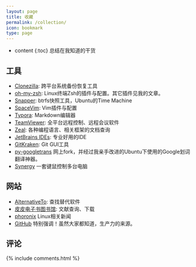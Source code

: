 ```yaml
---
layout: page
title: 收藏
permalink: /collection/
icon: bookmark
type: page
---
```


* content
{:toc}
总结在我知道的干货

## 工具

- [Clonezilla](http://www.clonezilla.org/): 跨平台系统备份恢复工具
- [oh-my-zsh](https://github.com/robbyrussell/oh-my-zsh): Linux终端Zsh的插件与配置。其它插件见我的文章。
- [Snapper](http://snapper.io/): btrfs快照工具，Ubuntu的Time Machine
- [SpaceVim](https://spacevim.org/): Vim插件与配置
- [Typora](https://typora.io/): Markdown编辑器
- [TeamViewer](https://www.teamviewer.com/zhcn/): 全平台远程控制、远程会议软件
- [Zeal](https://zealdocs.org/): 各种编程语言、相关框架的文档查询
- [JetBrains IDEs](https://www.jetbrains.com/): 专业好用的IDE
- [GitKraken](https://www.gitkraken.com/): Git GUI工具
- [py-googletrans](https://github.com/AlvinZhu/py-googletrans) 网上fork，并经过我亲手改进的Ubuntu下使用的Google划词翻译神器。
- [Synergy](https://symless.com/synergy) 一套键鼠控制多台电脑

## 网站

- [AlternativeTo](https://alternativeto.net/): 查找替代软件
- [皮皮电子书图书馆](http://www.xttsg.com/): 文献查询、下载
- [phoronix](https://www.phoronix.com) Linux相关新闻
- [GitHub](https://github.com/) 特别强调！虽然大家都知道，生产力的来源。

## 评论

{% include comments.html %}



